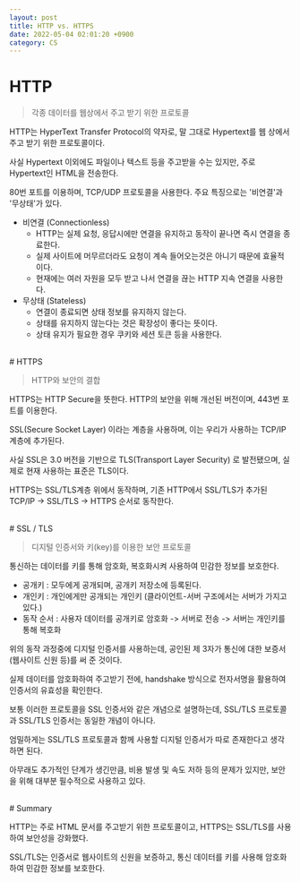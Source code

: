 ```yaml
---
layout: post
title: HTTP vs. HTTPS
date: 2022-05-04 02:01:20 +0900
category: CS
---
```


# HTTP

> 각종 데이터를 웹상에서 주고 받기 위한 프로토콜

HTTP는 HyperText Transfer Protocol의 약자로, 말 그대로 Hypertext를 웹 상에서 주고 받기 위한 프로토콜이다.

사실 Hypertext 이외에도 파일이나 텍스트 등을 주고받을 수는 있지만, 주로 Hypertext인 HTML을 전송한다.

80번 포트를 이용하며, TCP/UDP 프로토콜을 사용한다. 주요 특징으로는 '비연결'과 '무상태'가 있다.

- 비연결 (Connectionless)
  - HTTP는 실제 요청, 응답시에만 연결을 유지하고 동작이 끝나면 즉시 연결을 종료한다.
  - 실제 사이트에 머무르더라도 요청이 계속 들어오는것은 아니기 때문에 효율적이다.
  - 현재에는 여러 자원을 모두 받고 나서 연결을 끊는 HTTP 지속 연결을 사용한다.
- 무상태 (Stateless)
  - 연결이 종료되면 상태 정보를 유지하지 않는다.
  - 상태를 유지하지 않는다는 것은 확장성이 좋다는 뜻이다.
  - 상태 유지가 필요한 경우 쿠키와 세션 토큰 등을 사용한다.

<br/>
# HTTPS

> HTTP와 보안의 결합

HTTPS는 HTTP Secure을 뜻한다. HTTP의 보안을 위해 개선된 버전이며, 443번 포트를 이용한다.

SSL(Secure Socket Layer) 이라는 계층을 사용하며, 이는 우리가 사용하는 TCP/IP 계층에 추가된다.

사실 SSL은 3.0 버전을 기반으로 TLS(Transport Layer Security) 로 발전됐으며, 실제로 현재 사용하는 표준은 TLS이다.

HTTPS는 SSL/TLS계층 위에서 동작하며, 기존 HTTP에서 SSL/TLS가 추가된 TCP/IP -> SSL/TLS -> HTTPS 순서로 동작한다.

<br/>
# SSL / TLS

> 디지털 인증서와 키(key)를 이용한 보안 프로토콜

통신하는 데이터를 키를 통해 암호화, 복호화시켜 사용하여 민감한 정보를 보호한다.

- 공개키 : 모두에게 공개되며, 공개키 저장소에 등록된다.
- 개인키 : 개인에게만 공개되는 개인키 (클라이언트-서버 구조에서는 서버가 가지고 있다.)
- 동작 순서 : 사용자 데이터를 공개키로 암호화 -> 서버로 전송 -> 서버는 개인키를 통해 복호화

위의 동작 과정중에 디지털 인증서를 사용하는데, 공인된 제 3자가 통신에 대한 보증서(웹사이트 신원 등)를 써 준 것이다.

실제 데이터를 암호화하여 주고받기 전에, handshake 방식으로 전자서명을 활용하여 인증서의 유효성을 확인한다.

보통 이러한 프로토콜을 SSL 인증서와 같은 개념으로 설명하는데, SSL/TLS 프로토콜과 SSL/TLS 인증서는 동일한 개념이 아니다.

엄밀하게는 SSL/TLS 프로토콜과 함께 사용할 디지털 인증서가 따로 존재한다고 생각하면 된다.

아무래도 추가적인 단계가 생긴만큼, 비용 발생 및 속도 저하 등의 문제가 있지만, 보안을 위해 대부분 필수적으로 사용하고 있다.

<br/>
# Summary

HTTP는 주로 HTML 문서를 주고받기 위한 프로토콜이고, HTTPS는 SSL/TLS를 사용하여 보안성을 강화했다.

SSL/TLS는 인증서로 웹사이트의 신원을 보증하고, 통신 데이터를 키를 사용해 암호화하여 민감한 정보를 보호한다.
